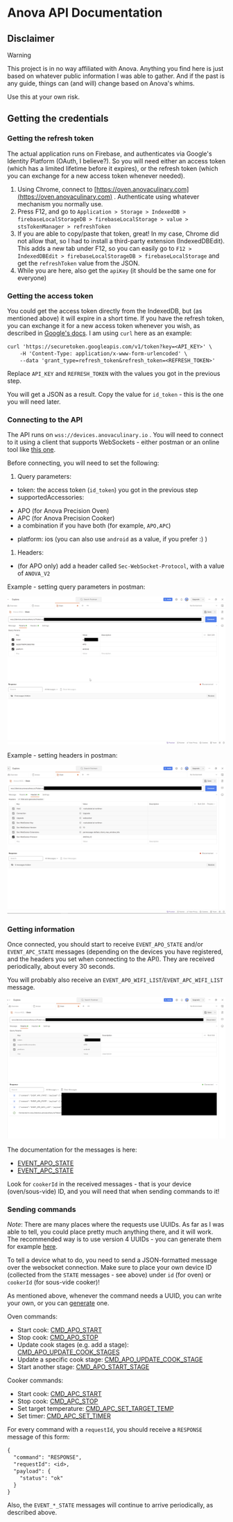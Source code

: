 # Anova API Documentation

## Disclaimer

> [!WARNING]
> 
> This project is in no way affiliated with Anova. Anything you find here is just based on whatever public information I was able to gather. And if the past is any guide, things can (and will) change based on Anova's whims. 
> 
> Use this at your own risk.

## Getting the credentials

### Getting the refresh token

The actual application runs on Firebase, and authenticates via Google's Identity Platform (OAuth, I believe?). So you will need either an access token (which has a limited lifetime before it expires), or the refresh token (which you can exchange for a new access token whenever needed).

1. Using Chrome, connect to [https://oven.anovaculinary.com](https://oven.anovaculinary.com) . Authenticate using whatever mechanism you normally use. 
2. Press F12, and go to `Application > Storage > IndexedDB > firebaseLocalStorageDB > firebaseLocalStorage > value > stsTokenManager > refreshToken`
3. If you are able to copy/paste that token, great! In my case, Chrome did not allow that, so I had to install a third-party extension (IndexedDBEdit). This adds a new tab under F12, so you can easily go to `F12 > IndexedDBEdit > firebaseLocalStorageDB > firebaseLocalStorage` and get the `refreshToken` value from the JSON.
4. While you are here, also get the `apiKey` (it should be the same one for everyone)

### Getting the access token
You could get the access token directly from the IndexedDB, but (as mentioned above) it will expire in a short time. If you have the refresh token, you can exchange it for a new access token whenever you wish, as described in [Google's docs](https://cloud.google.com/identity-platform/docs/use-rest-api). I am using `curl` here as an example:

```
curl 'https://securetoken.googleapis.com/v1/token?key=<API_KEY>' \
    -H 'Content-Type: application/x-www-form-urlencoded' \
    --data 'grant_type=refresh_token&refresh_token=<REFRESH_TOKEN>'
```

Replace `API_KEY` and `REFRESH_TOKEN` with the values you got in the previous step.

You will get a JSON as a result. Copy the value for `id_token` - this is the one you will need later.

### Connecting to the API

The API runs on `wss://devices.anovaculinary.io` . You will need to connect to it using a client that supports WebSockets - either postman or an online tool like [this one](https://www.piesocket.com/websocket-tester).

Before connecting, you will need to set the following:
1. Query parameters:
* token: the access token (`id_token`) you got in the previous step
* supportedAccessories:
- APO (for Anova Precision Oven)
- APC (for Anova Precision Cooker)
- a combination if you have both (for example, `APO,APC`)
* platform: ios (you can also use `android` as a value, if you prefer :) )
1. Headers:
* (for APO only) add a header called `Sec-WebSocket-Protocol`, with a value of `ANOVA_V2`

Example - setting query parameters in postman:

![Query Parameters](../assets/parameters.png)

Example - setting headers in postman:

![Headers](../assets/headers.png)

### Getting information

Once connected, you should start to receive `EVENT_APO_STATE` and/or `EVENT_APC_STATE` messages (depending on the devices you have registered, and the headers you set when connecting to the API). They are received periodically, about every 30 seconds.

You will probably also receive an `EVENT_APO_WIFI_LIST`/`EVENT_APC_WIFI_LIST` message.

![State messages](../assets/connection.png)

The documentation for the messages is here:
* [EVENT_APO_STATE](./oven/EVENT_APO_STATE.md)
* [EVENT_APC_STATE](./oven/EVENT_APC_STATE.md)


Look for `cookerId` in the received messages - that is your device (oven/sous-vide) ID, and you will need that when sending commands to it!

### Sending commands

*Note*: There are many places where the requests use UUIDs. As far as I was able to tell, you could place pretty much anything there, and it will work. The recommended way is to use version 4 UUIDs - you can generate them for example [here](https://www.uuidgenerator.net/).

To tell a device what to do, you need to send a JSON-formatted message over the websocket connection. Make sure to place your own device ID (collected from the `STATE` messages - see above) under `id` (for oven) or `cookerId` (for sous-vide cooker)!

As mentioned above, whenever the command needs a UUID, you can write your own, or you can [generate](https://www.uuidgenerator.net/) one.

Oven commands:
* Start cook: [CMD_APO_START](./oven/CMD_APO_START.md)
* Stop cook: [CMD_APO_STOP](./oven/CMD_APO_STOP.md)
* Update cook stages (e.g. add a stage): [CMD_APO_UPDATE_COOK_STAGES](./oven/CMD_APO_UPDATE_COOK_STAGES.md)
* Update a specific cook stage: [CMD_APO_UPDATE_COOK_STAGE](./oven/CMD_APO_UPDATE_COOK_STAGE.md)
* Start another stage: [CMD_APO_START_STAGE](./oven/CMD_APO_START_STAGE.md)

Cooker commands:
* Start cook: [CMD_APC_START](./sous_vide/CMD_APC_START.md)
* Stop cook: [CMD_APC_STOP](./sous_vide/CMD_APC_STOP.md)
* Set target temperature: [CMD_APC_SET_TARGET_TEMP](./sous_vide/CMD_APC_SET_TARGET_TEMP.md)
* Set timer: [CMD_APC_SET_TIMER](./sous_vide/CMD_APC_SET_TIMER.md)

For every command with a `requestId`, you should receive a `RESPONSE` message of this form:
```
{
  "command": "RESPONSE",
  "requestId": <id>,
  "payload": {
    "status": "ok"
  }
} 
```

Also, the `EVENT_*_STATE` messages will continue to arrive periodically, as described above.